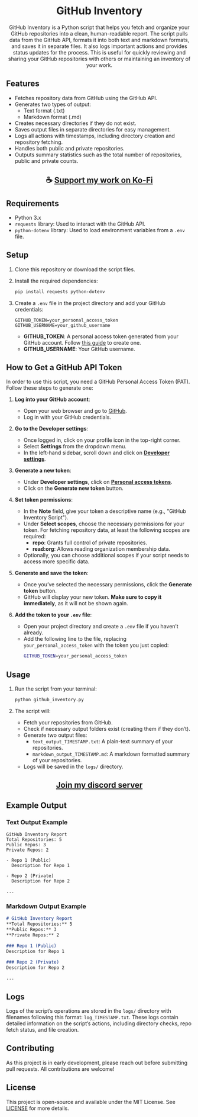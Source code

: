 <div align="center">

# GitHub Inventory

GitHub Inventory is a Python script that helps you fetch and organize your GitHub repositories into a clean, human-readable report. The script pulls data from the GitHub API, formats it into both text and markdown formats, and saves it in separate files. It also logs important actions and provides status updates for the process. This is useful for quickly reviewing and sharing your GitHub repositories with others or maintaining an inventory of your work.

</div>

## Features

- Fetches repository data from GitHub using the GitHub API.
- Generates two types of output:
  - Text format (.txt)
  - Markdown format (.md)
- Creates necessary directories if they do not exist.
- Saves output files in separate directories for easy management.
- Logs all actions with timestamps, including directory creation and repository fetching.
- Handles both public and private repositories.
- Outputs summary statistics such as the total number of repositories, public and private counts.

<div align="center">

## ☕ [Support my work on Ko-Fi](https://ko-fi.com/thatsinewave)

</div>

## Requirements

- Python 3.x
- `requests` library: Used to interact with the GitHub API.
- `python-dotenv` library: Used to load environment variables from a `.env` file.

## Setup

1. Clone this repository or download the script files.
2. Install the required dependencies:
   ```bash
   pip install requests python-dotenv
   ```

3. Create a `.env` file in the project directory and add your GitHub credentials:
   ```
   GITHUB_TOKEN=your_personal_access_token
   GITHUB_USERNAME=your_github_username
   ```
   - **GITHUB_TOKEN**: A personal access token generated from your GitHub account. Follow [this guide](https://docs.github.com/en/github/authenticating-to-github/creating-a-personal-access-token) to create one.
   - **GITHUB_USERNAME**: Your GitHub username.

## How to Get a GitHub API Token

In order to use this script, you need a GitHub Personal Access Token (PAT). Follow these steps to generate one:

1. **Log into your GitHub account**:
   - Open your web browser and go to [GitHub](https://github.com/).
   - Log in with your GitHub credentials.

2. **Go to the Developer settings**:
   - Once logged in, click on your profile icon in the top-right corner.
   - Select **Settings** from the dropdown menu.
   - In the left-hand sidebar, scroll down and click on **[Developer settings](https://github.com/settings/apps)**.

3. **Generate a new token**:
   - Under **Developer settings**, click on **[Personal access tokens](https://github.com/settings/tokens)**.
   - Click on the **Generate new token** button.

4. **Set token permissions**:
   - In the **Note** field, give your token a descriptive name (e.g., "GitHub Inventory Script").
   - Under **Select scopes**, choose the necessary permissions for your token. For fetching repository data, at least the following scopes are required:
     - **repo**: Grants full control of private repositories.
     - **read:org**: Allows reading organization membership data.
   - Optionally, you can choose additional scopes if your script needs to access more specific data.

5. **Generate and save the token**:
   - Once you’ve selected the necessary permissions, click the **Generate token** button.
   - GitHub will display your new token. **Make sure to copy it immediately**, as it will not be shown again.

6. **Add the token to your `.env` file**:
   - Open your project directory and create a `.env` file if you haven’t already.
   - Add the following line to the file, replacing `your_personal_access_token` with the token you just copied:
     ```bash
     GITHUB_TOKEN=your_personal_access_token
     ```

## Usage

1. Run the script from your terminal:
   ```bash
   python github_inventory.py
   ```

2. The script will:
   - Fetch your repositories from GitHub.
   - Check if necessary output folders exist (creating them if they don’t).
   - Generate two output files:
     - `text_output_TIMESTAMP.txt`: A plain-text summary of your repositories.
     - `markdown_output_TIMESTAMP.md`: A markdown formatted summary of your repositories.
   - Logs will be saved in the `logs/` directory.

<div align="center">

## [Join my discord server](https://discord.gg/2nHHHBWNDw)

</div>

## Example Output

### Text Output Example

```
GitHub Inventory Report
Total Repositories: 5
Public Repos: 3
Private Repos: 2

- Repo 1 (Public)
  Description for Repo 1

- Repo 2 (Private)
  Description for Repo 2

...
```

### Markdown Output Example

```markdown
# GitHub Inventory Report
**Total Repositories:** 5  
**Public Repos:** 3  
**Private Repos:** 2  

### Repo 1 (Public)
Description for Repo 1

### Repo 2 (Private)
Description for Repo 2

...
```

## Logs

Logs of the script’s operations are stored in the `logs/` directory with filenames following this format: `log_TIMESTAMP.txt`. These logs contain detailed information on the script’s actions, including directory checks, repo fetch status, and file creation.

## Contributing

As this project is in early development, please reach out before submitting pull requests. All contributions are welcome!

## License

This project is open-source and available under the MIT License. See [LICENSE](LICENSE) for more details.
